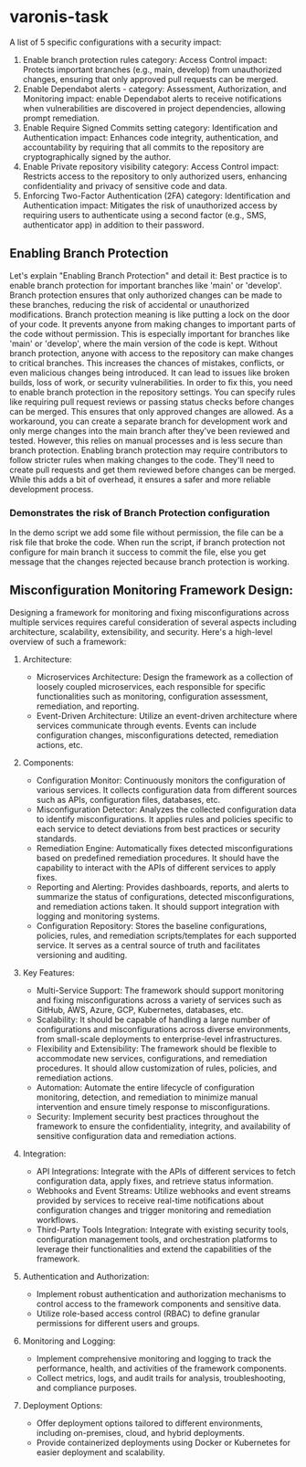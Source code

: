 # varonis-task
A list of 5 specific configurations with a security impact:
1. Enable branch protection rules
      category: Access Control
      impact:  Protects important branches (e.g., main, develop) from unauthorized changes, ensuring that only approved pull requests can be merged.
2. Enable Dependabot alerts - 
      category: Assessment, Authorization, and Monitoring
      impact: enable Dependabot alerts to receive notifications when vulnerabilities are discovered in project dependencies, allowing prompt remediation.
3. Enable Require Signed Commits setting
      category: Identification and Authentication
      impact: Enhances code integrity, authentication, and accountability by requiring that all commits to the repository are cryptographically signed by the author.
4. Enable Private repository visibility
      category: Access Control
      impact: Restricts access to the repository to only authorized users, enhancing confidentiality and privacy of sensitive code and data.
5. Enforcing Two-Factor Authentication (2FA)
      category: Identification and Authentication
      impact: Mitigates the risk of unauthorized access by requiring users to authenticate using a second factor (e.g., SMS, authenticator app) in addition to their password.

## Enabling Branch Protection
Let's explain "Enabling Branch Protection" and detail it:
Best practice is to enable branch protection for important branches like 'main' or 'develop'. Branch protection ensures that only authorized changes can be made to these branches, reducing the risk of accidental or unauthorized modifications.
Branch protection meaning is like putting a lock on the door of your code. It prevents anyone from making changes to important parts of the code without permission. This is especially important for branches like 'main' or 'develop', where the main version of the code is kept.
Without branch protection, anyone with access to the repository can make changes to critical branches. This increases the chances of mistakes, conflicts, or even malicious changes being introduced. It can lead to issues like broken builds, loss of work, or security vulnerabilities.
In order to fix this, you need to enable branch protection in the repository settings. You can specify rules like requiring pull request reviews or passing status checks before changes can be merged. This ensures that only approved changes are allowed.
As a workaround, you can create a separate branch for development work and only merge changes into the main branch after they've been reviewed and tested. However, this relies on manual processes and is less secure than branch protection.
Enabling branch protection may require contributors to follow stricter rules when making changes to the code. They'll need to create pull requests and get them reviewed before changes can be merged. While this adds a bit of overhead, it ensures a safer and more reliable development process.

### Demonstrates the risk of Branch Protection configuration
In the demo script we add some file without permission, the file can be a risk file that broke the code.
When run the script, if branch protection not configure for main branch it success to commit the file, else you get message that the changes rejected because branch protection is working.

## Misconfiguration Monitoring Framework Design:
Designing a framework for monitoring and fixing misconfigurations across multiple services requires careful consideration of several aspects including architecture, scalability, extensibility, and security.
Here's a high-level overview of such a framework:

1. Architecture:
   - Microservices Architecture: Design the framework as a collection of loosely coupled microservices, each responsible for specific functionalities such as monitoring, configuration assessment, remediation, and reporting.
   - Event-Driven Architecture: Utilize an event-driven architecture where services communicate through events. Events can include configuration changes, misconfigurations detected, remediation actions, etc.

2. Components:
   - Configuration Monitor: Continuously monitors the configuration of various services. It collects configuration data from different sources such as APIs, configuration files, databases, etc.
   - Misconfiguration Detector: Analyzes the collected configuration data to identify misconfigurations. It applies rules and policies specific to each service to detect deviations from best practices or security standards.
   - Remediation Engine: Automatically fixes detected misconfigurations based on predefined remediation procedures. It should have the capability to interact with the APIs of different services to apply fixes.
   - Reporting and Alerting: Provides dashboards, reports, and alerts to summarize the status of configurations, detected misconfigurations, and remediation actions taken. It should support integration with logging and monitoring systems.
   - Configuration Repository: Stores the baseline configurations, policies, rules, and remediation scripts/templates for each supported service. It serves as a central source of truth and facilitates versioning and auditing.

3. Key Features:
   - Multi-Service Support: The framework should support monitoring and fixing misconfigurations across a variety of services such as GitHub, AWS, Azure, GCP, Kubernetes, databases, etc.
   - Scalability: It should be capable of handling a large number of configurations and misconfigurations across diverse environments, from small-scale deployments to enterprise-level infrastructures.
   - Flexibility and Extensibility: The framework should be flexible to accommodate new services, configurations, and remediation procedures. It should allow customization of rules, policies, and remediation actions.
   - Automation: Automate the entire lifecycle of configuration monitoring, detection, and remediation to minimize manual intervention and ensure timely response to misconfigurations.
   - Security: Implement security best practices throughout the framework to ensure the confidentiality, integrity, and availability of sensitive configuration data and remediation actions.

4. Integration:
   - API Integrations: Integrate with the APIs of different services to fetch configuration data, apply fixes, and retrieve status information.
   - Webhooks and Event Streams: Utilize webhooks and event streams provided by services to receive real-time notifications about configuration changes and trigger monitoring and remediation workflows.
   - Third-Party Tools Integration: Integrate with existing security tools, configuration management tools, and orchestration platforms to leverage their functionalities and extend the capabilities of the framework.

5. Authentication and Authorization:
   - Implement robust authentication and authorization mechanisms to control access to the framework components and sensitive data.
   - Utilize role-based access control (RBAC) to define granular permissions for different users and groups.

6. Monitoring and Logging:
   - Implement comprehensive monitoring and logging to track the performance, health, and activities of the framework components.
   - Collect metrics, logs, and audit trails for analysis, troubleshooting, and compliance purposes.

7. Deployment Options:
   - Offer deployment options tailored to different environments, including on-premises, cloud, and hybrid deployments.
   - Provide containerized deployments using Docker or Kubernetes for easier deployment and scalability.
